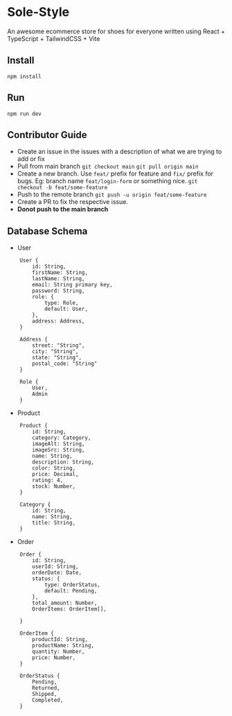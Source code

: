 # Sole-Style

An awesome ecommerce store for shoes for everyone written using React + TypeScript + TailwindCSS + Vite

## Install
`npm install`


## Run

`npm run dev`


## Contributor Guide
- Create an issue in the issues with a description of what we are trying to add or fix
- Pull from main branch
    `git checkout main`
    `git pull origin main`
- Create a new branch. Use `feat/` prefix for feature and `fix/` prefix for bugs. Eg: branch name `feat/login-form` or something nice.
    `git checkout -b feat/some-feature`
- Push to the remote branch
    `git push -u origin feat/some-feature`
- Create a PR to fix the respective issue.
- **Donot push to the main branch**


## Database Schema
* User
```
    User {
        id: String,
        firstName: String,
        lastName: String,
        email: String primary key,
        password: String,
        role: {
            type: Role,
            default: User,
        },
        address: Address,
    }

    Address {
        street: "String",
        city: "String",
        state: "String",
        postal_code: "String"
    }

    Role {
        User,
        Admin
    }
```

* Product
```
    Product {
        id: String,
        category: Category,
        imageAlt: String,
        imageSrc: String,
        name: String,
        description: String,
        color: String,
        price: Decimal,
        rating: 4,
        stock: Number,
    }

    Category {
        id: String,
        name: String,
        title: String,
    }
```

* Order
```
    Order {
        id: String,
        userId: String,
        orderDate: Date,
        status: {
            type: OrderStatus,
            default: Pending,
        },
        total_amount: Number,
        OrderItems: OrderItem[],

    }

    OrderItem {
        productId: String,
        productName: String,
        quantity: Number,
        price: Number,
    }

    OrderStatus {
        Pending,
        Returned,
        Shipped,
        Completed,
    }
```